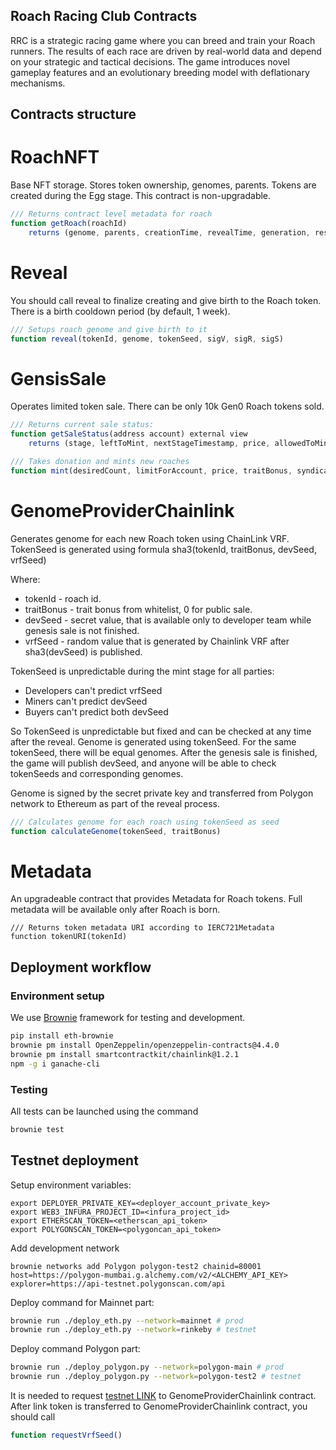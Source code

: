 ## Roach Racing Club Contracts

RRC is a strategic racing game where you can breed and train your Roach runners. The results of each race are driven by real-world data and depend on your strategic and tactical decisions. The game introduces novel gameplay features and an evolutionary breeding model with deflationary mechanisms. 

## Contracts structure

# RoachNFT

Base NFT storage. Stores token ownership, genomes, parents.
Tokens are created during the Egg stage.
This contract is non-upgradable.

```javascript
/// Returns contract level metadata for roach
function getRoach(roachId) 
    returns (genome, parents, creationTime, revealTime, generation, resistance, memory name) 
```

# Reveal

You should call reveal to finalize creating and give birth to the Roach token. There is a birth cooldown period (by default, 1 week).

```javascript
/// Setups roach genome and give birth to it
function reveal(tokenId, genome, tokenSeed, sigV, sigR, sigS)
```

# GensisSale

Operates limited token sale. There can be only 10k Gen0 Roach tokens sold.

```javascript
/// Returns current sale status:
function getSaleStatus(address account) external view 
    returns (stage, leftToMint, nextStageTimestamp, price, allowedToMint) 
```

```javascript
/// Takes donation and mints new roaches
function mint(desiredCount, limitForAccount, price, traitBonus, syndicate, sigV, sigR, sigS)
```

# GenomeProviderChainlink

Generates genome for each new Roach token using ChainLink VRF.
TokenSeed is generated using formula sha3(tokenId, traitBonus, devSeed, vrfSeed)

Where:
* tokenId - roach id.
* traitBonus - trait bonus from whitelist, 0 for public sale.
* devSeed - secret value, that is available only to developer team while genesis sale is not finished.
* vrfSeed - random value that is generated by Chainlink VRF after sha3(devSeed) is published.

TokenSeed is unpredictable during the mint stage for all parties:
* Developers can't predict vrfSeed
* Miners can't predict devSeed
* Buyers can't predict both devSeed

So TokenSeed is unpredictable but fixed and can be checked at any time after the reveal.
Genome is generated using tokenSeed. For the same tokenSeed, there will be equal genomes.
After the genesis sale is finished, the game will publish devSeed, and anyone will be able to
check tokenSeeds and corresponding genomes.

Genome is signed by the secret private key and transferred from Polygon network to Ethereum
as part of the reveal process.

```javascript
/// Calculates genome for each roach using tokenSeed as seed
function calculateGenome(tokenSeed, traitBonus)
```

# Metadata

An upgradeable contract that provides Metadata for Roach tokens.
Full metadata will be available only after Roach is born.

```
/// Returns token metadata URI according to IERC721Metadata
function tokenURI(tokenId)
```

## Deployment workflow

### Environment setup
We use [Brownie](https://eth-brownie.readthedocs.io/en/stable/install.html) framework for testing and development.

```bash
pip install eth-brownie
brownie pm install OpenZeppelin/openzeppelin-contracts@4.4.0
brownie pm install smartcontractkit/chainlink@1.2.1
npm -g i ganache-cli
```

### Testing

All tests can be launched using the command
```bash
brownie test
```

## Testnet deployment
Setup environment variables:
```
export DEPLOYER_PRIVATE_KEY=<deployer_account_private_key>
export WEB3_INFURA_PROJECT_ID=<infura_project_id>
export ETHERSCAN_TOKEN=<etherscan_api_token>
export POLYGONSCAN_TOKEN=<polygoncan_api_token>
```
Add development network
```
brownie networks add Polygon polygon-test2 chainid=80001 host=https://polygon-mumbai.g.alchemy.com/v2/<ALCHEMY_API_KEY> explorer=https://api-testnet.polygonscan.com/api
```
Deploy command for Mainnet part:
```bash
brownie run ./deploy_eth.py --network=mainnet # prod
brownie run ./deploy_eth.py --network=rinkeby # testnet
```
Deploy command Polygon part:
```bash
brownie run ./deploy_polygon.py --network=polygon-main # prod
brownie run ./deploy_polygon.py --network=polygon-test2 # testnet
```
It is needed to request [testnet LINK](https://faucets.chain.link/rinkeby) to GenomeProviderChainlink contract.
After link token is transferred to GenomeProviderChainlink contract, you should call
```javascript
function requestVrfSeed()
```

